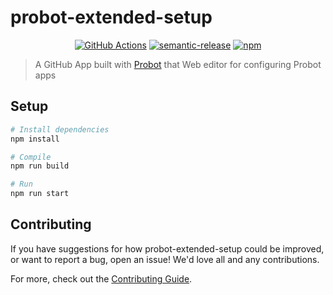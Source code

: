 # probot-extended-setup

<p align="center">
  <a href="https://github.com/jasonmacgowan/probot-extended-setup/actions?query=workflow%3ACI"><img alt="GitHub Actions" src="https://github.com/jasonmacgowan/probot-extended-setup/workflows/CI/badge.svg"></a>
  <a href="https://github.com/semantic-release/semantic-release"><img alt="semantic-release" src="https://img.shields.io/badge/%20%20%F0%9F%93%A6%F0%9F%9A%80-semantic--release-e10079.svg"></a>
  <a href="https://npmjs.com/package/probot-extended-setup"><img src="https://badgen.net/npm/v/probot-extended-setup" alt="npm"></a>
<p>

> A GitHub App built with [Probot](https://github.com/probot/probot) that Web editor for configuring Probot apps

## Setup

```sh
# Install dependencies
npm install

# Compile
npm run build

# Run
npm run start
```

## Contributing

If you have suggestions for how probot-extended-setup could be improved, or want to report a bug, open an issue! We'd love all and any contributions.

For more, check out the [Contributing Guide](CONTRIBUTING.md).
